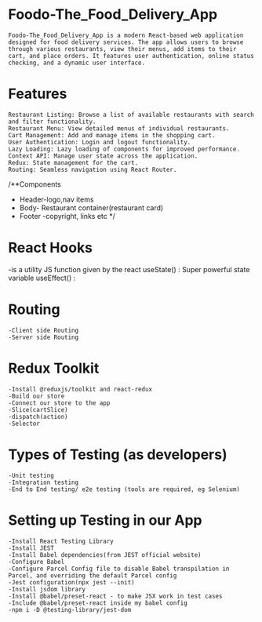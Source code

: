 # Foodo-The_Food_Delivery_App

    Foodo-The_Food_Delivery_App is a modern React-based web application designed for food delivery services. The app allows users to browse through various restaurants, view their menus, add items to their cart, and place orders. It features user authentication, online status checking, and a dynamic user interface.

# Features

    Restaurant Listing: Browse a list of available restaurants with search and filter functionality.
    Restaurant Menu: View detailed menus of individual restaurants.
    Cart Management: Add and manage items in the shopping cart.
    User Authentication: Login and logout functionality.
    Lazy Loading: Lazy loading of components for improved performance.
    Context API: Manage user state across the application.
    Redux: State management for the cart.
    Routing: Seamless navigation using React Router.

/\*\*Components

- Header-logo,nav items
- Body- Restaurant container(restaurant card)
- Footer -copyright, links etc
  \*/

# React Hooks

-is a utility JS function given by the react
useState() : Super powerful state variable
useEffect() :

# Routing

    -Client side Routing
    -Server side Routing

# Redux Toolkit

    -Install @reduxjs/toolkit and react-redux
    -Build our store
    -Connect our store to the app
    -Slice(cartSlice)
    -dispatch(action)
    -Selector

# Types of Testing (as developers)

    -Unit testing
    -Integration testing
    -End to End testing/ e2e testing (tools are required, eg Selenium)

# Setting up Testing in our App

    -Install React Testing Library
    -Install JEST
    -Install Babel dependencies(from JEST official website)
    -Configure Babel
    -Configure Parcel Config file to disable Babel transpilation in Parcel, and overriding the default Parcel config
    -Jest configuration(npx jest --init)
    -Install jsdom library
    -Install @babel/preset-react - to make JSX work in test cases
    -Include @babel/preset-react inside my babel config
    -npm i -D @testing-library/jest-dom

